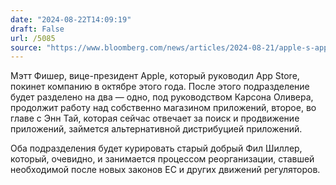 ```yaml
---
date: "2024-08-22T14:09:19"
draft: False
url: /5085
source: "https://www.bloomberg.com/news/articles/2024-08-21/apple-s-app-store-head-to-leave-in-reorganization-amid-global-scrutiny"
---
```


Мэтт Фишер, вице-президент Apple, который руководил App Store, покинет компанию в октябре этого года. После этого подразделение будет разделено на два — одно, под руководством Карсона Оливера, продолжит работу над собственно магазином приложений, второе, во главе с Энн Тай, которая сейчас отвечает за поиск и продвижение приложений, займется альтернативной дистрибуцией приложений.

Оба подразделения будет курировать старый добрый Фил Шиллер, который, очевидно, и занимается процессом реорганизации, ставшей необходимой после новых законов ЕС и других движений регуляторов.
